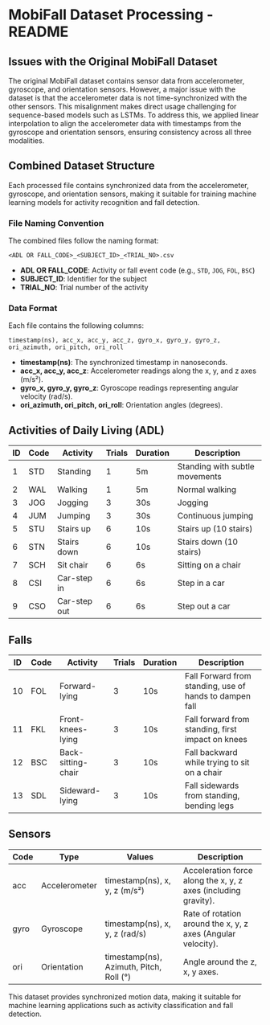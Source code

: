 # MobiFall Dataset Processing - README

## Issues with the Original MobiFall Dataset
The original MobiFall dataset contains sensor data from accelerometer, gyroscope, and orientation sensors. However, a major issue with the dataset is that the accelerometer data is not time-synchronized with the other sensors. This misalignment makes direct usage challenging for sequence-based models such as LSTMs. To address this, we applied linear interpolation to align the accelerometer data with timestamps from the gyroscope and orientation sensors, ensuring consistency across all three modalities.

## Combined Dataset Structure
Each processed file contains synchronized data from the accelerometer, gyroscope, and orientation sensors, making it suitable for training machine learning models for activity recognition and fall detection.

### File Naming Convention
The combined files follow the naming format:
```
<ADL OR FALL_CODE>_<SUBJECT_ID>_<TRIAL_NO>.csv
```
- **ADL OR FALL_CODE**: Activity or fall event code (e.g., `STD`, `JOG`, `FOL`, `BSC`)
- **SUBJECT_ID**: Identifier for the subject
- **TRIAL_NO**: Trial number of the activity

### Data Format
Each file contains the following columns:
```
timestamp(ns), acc_x, acc_y, acc_z, gyro_x, gyro_y, gyro_z, ori_azimuth, ori_pitch, ori_roll
```
- **timestamp(ns)**: The synchronized timestamp in nanoseconds.
- **acc_x, acc_y, acc_z**: Accelerometer readings along the x, y, and z axes (m/s²).
- **gyro_x, gyro_y, gyro_z**: Gyroscope readings representing angular velocity (rad/s).
- **ori_azimuth, ori_pitch, ori_roll**: Orientation angles (degrees).

## Activities of Daily Living (ADL)
| ID  | Code | Activity     | Trials | Duration | Description                    |
|----|------|-------------|--------|----------|--------------------------------|
| 1  | STD  | Standing    | 1      | 5m       | Standing with subtle movements |
| 2  | WAL  | Walking     | 1      | 5m       | Normal walking                 |
| 3  | JOG  | Jogging     | 3      | 30s      | Jogging                        |
| 4  | JUM  | Jumping     | 3      | 30s      | Continuous jumping             |
| 5  | STU  | Stairs up   | 6      | 10s      | Stairs up (10 stairs)          |
| 6  | STN  | Stairs down | 6      | 10s      | Stairs down (10 stairs)        |
| 7  | SCH  | Sit chair   | 6      | 6s       | Sitting on a chair             |
| 8  | CSI  | Car-step in | 6      | 6s       | Step in a car                  |
| 9  | CSO  | Car-step out| 6      | 6s       | Step out a car                 |

## Falls
| ID  | Code | Activity           | Trials | Duration | Description                                             |
|----|------|--------------------|--------|----------|---------------------------------------------------------|
| 10 | FOL  | Forward-lying      | 3      | 10s      | Fall Forward from standing, use of hands to dampen fall |
| 11 | FKL  | Front-knees-lying  | 3      | 10s      | Fall forward from standing, first impact on knees       |
| 12 | BSC  | Back-sitting-chair | 3      | 10s      | Fall backward while trying to sit on a chair            |
| 13 | SDL  | Sideward-lying     | 3      | 10s      | Fall sidewards from standing, bending legs              |

## Sensors
| Code | Type          | Values                                      | Description                                                  |
|------|--------------|--------------------------------------------|--------------------------------------------------------------|
| acc  | Accelerometer | timestamp(ns), x, y, z (m/s²)            | Acceleration force along the x, y, z axes (including gravity). |
| gyro | Gyroscope     | timestamp(ns), x, y, z (rad/s)           | Rate of rotation around the x, y, z axes (Angular velocity).   |
| ori  | Orientation   | timestamp(ns), Azimuth, Pitch, Roll (°)  | Angle around the z, x, y axes.                                 |

This dataset provides synchronized motion data, making it suitable for machine learning applications such as activity classification and fall detection.

